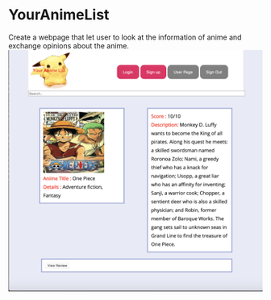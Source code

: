 # YourAnimeList
Create a webpage that let user to look at the information of anime and exchange opinions about the anime.
![Image of Yaktocat](https://github.com/andrewlee29/YourAnimeList/blob/master/Sample/anime.png)
